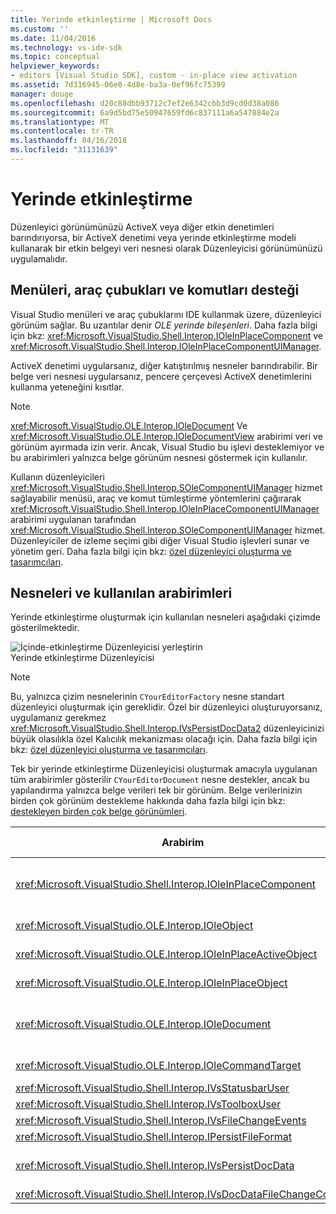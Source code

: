 ```yaml
---
title: Yerinde etkinleştirme | Microsoft Docs
ms.custom: ''
ms.date: 11/04/2016
ms.technology: vs-ide-sdk
ms.topic: conceptual
helpviewer_keywords:
- editors [Visual Studio SDK], custom - in-place view activation
ms.assetid: 7d316945-06e0-4d8e-ba3a-0ef96fc75399
manager: douge
ms.openlocfilehash: d20c88dbb93712c7ef2e6342cbb3d9cd0d38a086
ms.sourcegitcommit: 6a9d5bd75e50947659fd6c837111a6a547884e2a
ms.translationtype: MT
ms.contentlocale: tr-TR
ms.lasthandoff: 04/16/2018
ms.locfileid: "31131639"
---
```

# <a name="in-place-activation"></a>Yerinde etkinleştirme
Düzenleyici görünümünüzü ActiveX veya diğer etkin denetimleri barındırıyorsa, bir ActiveX denetimi veya yerinde etkinleştirme modeli kullanarak bir etkin belgeyi veri nesnesi olarak Düzenleyicisi görünümünüzü uygulamalıdır.  
  
## <a name="support-for-menus-toolbars-and-commands"></a>Menüleri, araç çubukları ve komutları desteği  
 Visual Studio menüleri ve araç çubuklarını IDE kullanmak üzere, düzenleyici görünüm sağlar. Bu uzantılar denir *OLE yerinde bileşenleri*. Daha fazla bilgi için bkz: <xref:Microsoft.VisualStudio.Shell.Interop.IOleInPlaceComponent> ve <xref:Microsoft.VisualStudio.Shell.Interop.IOleInPlaceComponentUIManager>.  
  
 ActiveX denetimi uygularsanız, diğer katıştırılmış nesneler barındırabilir. Bir belge veri nesnesi uygularsanız, pencere çerçevesi ActiveX denetimlerini kullanma yeteneğini kısıtlar.  
  
> [!NOTE]
>  <xref:Microsoft.VisualStudio.OLE.Interop.IOleDocument> Ve <xref:Microsoft.VisualStudio.OLE.Interop.IOleDocumentView> arabirimi veri ve görünüm ayırmada izin verir. Ancak, Visual Studio bu işlevi desteklemiyor ve bu arabirimleri yalnızca belge görünüm nesnesi göstermek için kullanılır.  
  
 Kullanın düzenleyicileri <xref:Microsoft.VisualStudio.Shell.Interop.SOleComponentUIManager> hizmet sağlayabilir menüsü, araç ve komut tümleştirme yöntemlerini çağırarak <xref:Microsoft.VisualStudio.Shell.Interop.IOleInPlaceComponentUIManager> arabirimi uygulanan tarafından <xref:Microsoft.VisualStudio.Shell.Interop.SOleComponentUIManager> hizmet. Düzenleyiciler de izleme seçimi gibi diğer Visual Studio işlevleri sunar ve yönetim geri. Daha fazla bilgi için bkz: [özel düzenleyici oluşturma ve tasarımcıları](../extensibility/creating-custom-editors-and-designers.md).  
  
## <a name="objects-and-interfaces-used"></a>Nesneleri ve kullanılan arabirimleri  
 Yerinde etkinleştirme oluşturmak için kullanılan nesneleri aşağıdaki çizimde gösterilmektedir.  
  
 ![İçinde&#45;etkinleştirme Düzenleyicisi yerleştirin](../extensibility/media/vsinplaceactivationeditor.gif "vsInPlaceActivationEditor")  
Yerinde etkinleştirme Düzenleyicisi  
  
> [!NOTE]
>  Bu, yalnızca çizim nesnelerinin `CYourEditorFactory` nesne standart düzenleyici oluşturmak için gereklidir. Özel bir düzenleyici oluşturuyorsanız, uygulamanız gerekmez <xref:Microsoft.VisualStudio.Shell.Interop.IVsPersistDocData2> düzenleyicinizi büyük olasılıkla özel Kalıcılık mekanizması olacağı için. Daha fazla bilgi için bkz: [özel düzenleyici oluşturma ve tasarımcıları](../extensibility/creating-custom-editors-and-designers.md).  
  
 Tek bir yerinde etkinleştirme Düzenleyicisi oluşturmak amacıyla uygulanan tüm arabirimler gösterilir `CYourEditorDocument` nesne destekler, ancak bu yapılandırma yalnızca belge verileri tek bir görünüm. Belge verilerinizin birden çok görünüm destekleme hakkında daha fazla bilgi için bkz: [destekleyen birden çok belge görünümleri](../extensibility/supporting-multiple-document-views.md).  
  
|Arabirim|Nesne türü|Bir yönetim grubuna bağlanmak veya bağlı bir yönetim grubunun özelliklerini düzenlemek için Yönetim çalışma alanında|  
|---------------|--------------------|---------|  
|<xref:Microsoft.VisualStudio.Shell.Interop.IOleInPlaceComponent>|Görüntüle|IDE tam olarak tümleşik bileşenleri olarak kullanarak çalışmaya yerinde VSPackage nesneler sağlayan <xref:Microsoft.VisualStudio.Shell.Interop.SOleComponentUIManager> hizmet. Bu hizmet, menüleri, araç çubukları ve komutları nesnesinin IDE içinde tümleşir ve durum değişikliği bildirimlerini verir.|  
|<xref:Microsoft.VisualStudio.OLE.Interop.IOleObject>|Görüntüle|Katıştırılmış nesne kapsayıcısı için temel işlevleri sağlar ve bununla iletişim kurar asıl anlamına gelir.|  
|<xref:Microsoft.VisualStudio.OLE.Interop.IOleInPlaceActiveObject>|Görüntüle|Etkinleştirme ve devre dışı bırakma yerinde nesnelerin yönetir ve yerinde nesne ne kadarının görünür olması belirler.|  
|<xref:Microsoft.VisualStudio.OLE.Interop.IOleInPlaceObject>|Görüntüle|Yerinde nesneyi, ilişkili uygulamanın en dıştaki çerçeve penceresi ve katıştırılmış nesne içeren uygulamayı belge penceresinde arasındaki iletişimin doğrudan bir kanal sağlar.|  
|<xref:Microsoft.VisualStudio.OLE.Interop.IOleDocument>|Görüntüle|Bir ActiveX nesnesi uygular. Unutmayın yöntemlerinin <xref:Microsoft.VisualStudio.OLE.Interop.IOleDocument> ve <xref:Microsoft.VisualStudio.OLE.Interop.IOleDocumentView> ayrı belge veri ve görünüm IDE içinde kullanılmaz.|  
|<xref:Microsoft.VisualStudio.OLE.Interop.IOleCommandTarget>|Verilerini görüntüleme|Belge veri nesnesi veya belge görünüm nesnesi ya da komut işlemede katılmak için her ikisini de sağlar.|  
|<xref:Microsoft.VisualStudio.Shell.Interop.IVsStatusbarUser>|Görüntüle|Durum çubuğu güncelleştirmeleri sağlar.|  
|<xref:Microsoft.VisualStudio.Shell.Interop.IVsToolboxUser>|Görüntüle|Öğe araç kutusuna ekleme etkinleştirir.|  
|<xref:Microsoft.VisualStudio.Shell.Interop.IVsFileChangeEvents>|Veri|Düzenlenen dosya değişikliklerle ilgili bildirim gönderir. (Bu arabirim isteğe bağlıdır.)|  
|<xref:Microsoft.VisualStudio.Shell.Interop.IPersistFileFormat>|Veri|Bir dosya türü için Farklı Kaydet özelliğini etkinleştirmek için kullanılır.|  
|<xref:Microsoft.VisualStudio.Shell.Interop.IVsPersistDocData>|Veri|Belge kalıcılığını etkinleştirir. Salt okunur dosyalar için arama <xref:Microsoft.VisualStudio.Shell.Interop.IVsPersistDocData2.SetDocDataReadOnly%2A> salt okunur dosyaları belirten "kilitleme" simge sağlamak için.|  
|<xref:Microsoft.VisualStudio.Shell.Interop.IVsDocDataFileChangeControl>|Veri|Belge verilerde yapılan değişiklikleri yok sayılıp sayılmayacağını belirler.|